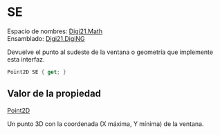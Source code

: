 # SE

Espacio de nombres: [Digi21.Math](../../../)  
Ensamblado: [Digi21.DigiNG](../../../../)

Devuelve el punto al sudeste de la ventana o geometría que implemente esta interfaz.

```csharp
Point2D SE { get; }
```

## Valor de la propiedad

[Point2D](https://github.com/digi21/docs/tree/bc01fbb8f283bc40e48776a9f72a3e40db73b2a0/digi3d-net/programacion/.net/referencia/digi21.diging/digi21.math/Point2D.md)

Un punto 3D con la coordenada \(X máxima, Y mínima\) de la ventana.


